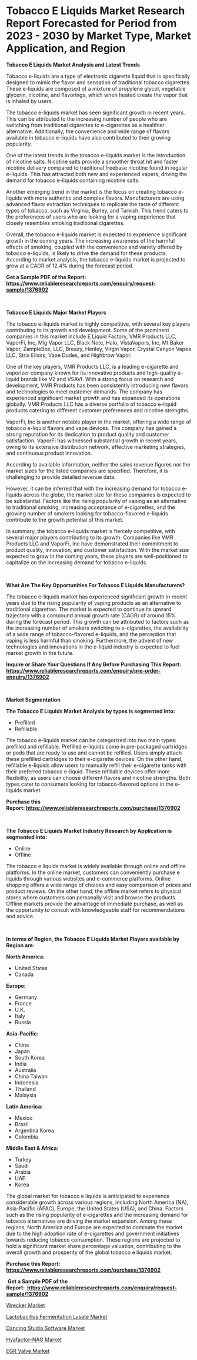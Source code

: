 <p><h1>Tobacco E Liquids Market Research Report Forecasted for Period from 2023 -  2030 by Market Type, Market Application, and Region</h1></p><p><strong>Tobacco E Liquids Market Analysis and Latest Trends</strong></p>
<p><p>Tobacco e-liquids are a type of electronic cigarette liquid that is specifically designed to mimic the flavor and sensation of traditional tobacco cigarettes. These e-liquids are composed of a mixture of propylene glycol, vegetable glycerin, nicotine, and flavorings, which when heated create the vapor that is inhaled by users.</p><p>The tobacco e-liquids market has seen significant growth in recent years. This can be attributed to the increasing number of people who are switching from traditional cigarettes to e-cigarettes as a healthier alternative. Additionally, the convenience and wide range of flavors available in tobacco e-liquids have also contributed to their growing popularity.</p><p>One of the latest trends in the tobacco e-liquids market is the introduction of nicotine salts. Nicotine salts provide a smoother throat hit and faster nicotine delivery compared to traditional freebase nicotine found in regular e-liquids. This has attracted both new and experienced vapers, driving the demand for tobacco e-liquids containing nicotine salts.</p><p>Another emerging trend in the market is the focus on creating tobacco e-liquids with more authentic and complex flavors. Manufacturers are using advanced flavor extraction techniques to replicate the taste of different types of tobacco, such as Virginia, Burley, and Turkish. This trend caters to the preferences of users who are looking for a vaping experience that closely resembles smoking traditional cigarettes.</p><p>Overall, the tobacco e-liquids market is expected to experience significant growth in the coming years. The increasing awareness of the harmful effects of smoking, coupled with the convenience and variety offered by tobacco e-liquids, is likely to drive the demand for these products. According to market analysis, the tobacco e-liquids market is projected to grow at a CAGR of 12.4% during the forecast period.</p></p>
<p><strong>Get a Sample PDF of the Report:&nbsp; <a href="https://www.reliableresearchreports.com/enquiry/request-sample/1376902">https://www.reliableresearchreports.com/enquiry/request-sample/1376902</a></strong></p>
<p>&nbsp;</p>
<p><strong>Tobacco E Liquids Major Market Players</strong></p>
<p><p>The tobacco e-liquids market is highly competitive, with several key players contributing to its growth and development. Some of the prominent companies in this market include E Liquid Factory, VMR Products LLC, VaporFi, Inc, Mig Vapor LLC, Black Note, Halo, VistaVapors, Inc, Mt Baker Vapor, ZampleBox, LLC, Breazy, Henley, Virgin Vapor, Crystal Canyon Vapes LLC, Strix Elixirs, Vape Dudes, and Highbrow Vapor.</p><p>One of the key players, VMR Products LLC, is a leading e-cigarette and vaporizer company known for its innovative products and high-quality e-liquid brands like V2 and VSAVI. With a strong focus on research and development, VMR Products has been consistently introducing new flavors and technologies to meet customer demands. The company has experienced significant market growth and has expanded its operations globally. VMR Products LLC has a diverse portfolio of tobacco e-liquid products catering to different customer preferences and nicotine strengths.</p><p>VaporFi, Inc is another notable player in the market, offering a wide range of tobacco e-liquid flavors and vape devices. The company has gained a strong reputation for its dedication to product quality and customer satisfaction. VaporFi has witnessed substantial growth in recent years, owing to its extensive distribution network, effective marketing strategies, and continuous product innovation.</p><p>According to available information, neither the sales revenue figures nor the market sizes for the listed companies are specified. Therefore, it is challenging to provide detailed revenue data.</p><p>However, it can be inferred that with the increasing demand for tobacco e-liquids across the globe, the market size for these companies is expected to be substantial. Factors like the rising popularity of vaping as an alternative to traditional smoking, increasing acceptance of e-cigarettes, and the growing number of smokers looking for tobacco-flavored e-liquids contribute to the growth potential of this market.</p><p>In summary, the tobacco e-liquids market is fiercely competitive, with several major players contributing to its growth. Companies like VMR Products LLC and VaporFi, Inc have demonstrated their commitment to product quality, innovation, and customer satisfaction. With the market size expected to grow in the coming years, these players are well-positioned to capitalize on the increasing demand for tobacco e-liquids.</p></p>
<p>&nbsp;</p>
<p><strong>What Are The Key Opportunities For Tobacco E Liquids Manufacturers?</strong></p>
<p><p>The tobacco e-liquids market has experienced significant growth in recent years due to the rising popularity of vaping products as an alternative to traditional cigarettes. The market is expected to continue its upward trajectory with a compound annual growth rate (CAGR) of around 15% during the forecast period. This growth can be attributed to factors such as the increasing number of smokers switching to e-cigarettes, the availability of a wide range of tobacco-flavored e-liquids, and the perception that vaping is less harmful than smoking. Furthermore, the advent of new technologies and innovations in the e-liquid industry is expected to fuel market growth in the future.</p></p>
<p><strong>Inquire or Share Your Questions If Any Before Purchasing This Report: <a href="https://www.reliableresearchreports.com/enquiry/pre-order-enquiry/1376902">https://www.reliableresearchreports.com/enquiry/pre-order-enquiry/1376902</a></strong></p>
<p>&nbsp;</p>
<p><strong>Market Segmentation</strong></p>
<p><strong>The Tobacco E Liquids Market Analysis by types is segmented into:</strong></p>
<p><ul><li>Prefilled</li><li>Refillable</li></ul></p>
<p><p>The tobacco e-liquids market can be categorized into two main types: prefilled and refillable. Prefilled e-liquids come in pre-packaged cartridges or pods that are ready to use and cannot be refilled. Users simply attach these prefilled cartridges to their e-cigarette devices. On the other hand, refillable e-liquids allow users to manually refill their e-cigarette tanks with their preferred tobacco e-liquid. These refillable devices offer more flexibility, as users can choose different flavors and nicotine strengths. Both types cater to consumers looking for tobacco-flavored options in the e-liquids market.</p></p>
<p><strong>Purchase this Report:&nbsp;<a href="https://www.reliableresearchreports.com/purchase/1376902">https://www.reliableresearchreports.com/purchase/1376902</a></strong></p>
<p>&nbsp;</p>
<p><strong>The Tobacco E Liquids Market Industry Research by Application is segmented into:</strong></p>
<p><ul><li>Online</li><li>Offline</li></ul></p>
<p><p>The tobacco e liquids market is widely available through online and offline platforms. In the online market, customers can conveniently purchase e liquids through various websites and e-commerce platforms. Online shopping offers a wide range of choices and easy comparison of prices and product reviews. On the other hand, the offline market refers to physical stores where customers can personally visit and browse the products. Offline markets provide the advantage of immediate purchase, as well as the opportunity to consult with knowledgeable staff for recommendations and advice.</p></p>
<p>&nbsp;</p>
<p><strong>In terms of Region, the Tobacco E Liquids Market Players available by Region are:</strong></p>
<p>
    <p> <strong> North America: </strong>
        <ul>
            <li>United States</li>
            <li>Canada</li>
        </ul>
        </p> 
    <p> <strong> Europe: </strong>
        <ul>
            <li>Germany</li>
            <li>France</li>
            <li>U.K.</li>
            <li>Italy</li>
            <li>Russia</li>
        </ul>
        </p> 
    <p> <strong> Asia-Pacific: </strong>
        <ul>
            <li>China</li>
            <li>Japan</li>
            <li>South Korea</li>
            <li>India</li>
            <li>Australia</li>
            <li>China Taiwan</li>
            <li>Indonesia</li>
            <li>Thailand</li>
            <li>Malaysia</li>
        </ul>
        </p> 
    <p> <strong> Latin America: </strong>
        <ul>
            <li>Mexico</li>
            <li>Brazil</li>
            <li>Argentina Korea</li>
            <li>Colombia</li>
        </ul>
        </p> 
    <p> <strong> Middle East & Africa: </strong>
        <ul>
            <li>Turkey</li>
            <li>Saudi</li>
            <li>Arabia</li>
            <li>UAE</li>
            <li>Korea</li>
        </ul>
    </p>
    </p>
<p><p>The global market for tobacco e liquids is anticipated to experience considerable growth across various regions, including North America (NA), Asia-Pacific (APAC), Europe, the United States (USA), and China. Factors such as the rising popularity of e-cigarettes and the increasing demand for tobacco alternatives are driving the market expansion. Among these regions, North America and Europe are expected to dominate the market due to the high adoption rate of e-cigarettes and government initiatives towards reducing tobacco consumption. These regions are projected to hold a significant market share percentage valuation, contributing to the overall growth and prosperity of the global tobacco e liquids market.</p></p>
<p><strong>Purchase this Report: <a href="https://www.reliableresearchreports.com/purchase/1376902">https://www.reliableresearchreports.com/purchase/1376902</a></strong></p>
<p>&nbsp;<strong>Get a Sample PDF of the Report:&nbsp;&nbsp;<a href="https://www.reliableresearchreports.com/enquiry/request-sample/1376902">https://www.reliableresearchreports.com/enquiry/request-sample/1376902</a></strong></p>
<p><strong></strong></p>
<p><p><a href="https://medium.com/@malliekozey2023/wrecker-market-exploring-market-share-market-trends-and-future-growth-a585387e24e3">Wrecker Market</a></p><p><a href="https://www.linkedin.com/pulse/lactobacillus-fermentation-lysate-market-research-report-aaxue/">Lactobacillus Fermentation Lysate Market</a></p><p><a href="https://github.com/Chiragrp23/Market-Research-Report-List-1/blob/main/dancing-studio-software-market.md">Dancing Studio Software Market</a></p><p><a href="https://www.linkedin.com/pulse/hyafactor-nag-market-size-growth-forecast-from-2023-2030-kaq6e/">Hyafactor-NAG Market</a></p><p><a href="https://medium.com/@coltruecker/egr-valve-market-trends-and-market-analysis-forecasted-for-period-2023-2030-c965a7f2a26a">EGR Valve Market</a></p></p>